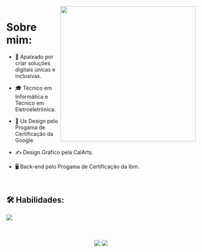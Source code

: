 
<img align="right" src="https://spotify-recently-played-readme.vercel.app/api?user=31amihkhbg4gtuiv2airjrre6txm" width="360">

<h1> Sobre mim: </h1>

- 🤔 Apaixado por criar soluções digitais únicas e inclusivas.

- 🎓 Técnico em Informática e Técnico em Eletroeletrônica.

- 🌱 Ux Design pelo Progama de Certificação da Google.

- ✍️ Design Gráfico pela CalArts.

- 🖥️ Back-end pelo Progama de Certificação da Ibm.
 
<br> 
<h2>🛠 Habilidades: </h2>  
<img align="left"src="https://skillicons.dev/icons?i=html,css,js,python,c,git,github">
<br><br><br><br>

<div align="center">
<a href="https://github.com/Gab-pereir"> <img height="auto" src="https://github-readme-stats.vercel.app/api?username=Gab-pereir&show_icons=true&theme=codeSTACKr&include_all_commits=true&count_private=true"/></a> <a href="https://github.com/Gab-pereir"> <img width="auto" src="https://github-readme-stats.vercel.app/api/top-langs/?username=Gab-pereir&layout=compact&langs_count=7&theme=codeSTACKr"/> </a> 
</div>
<br>
<br>
<br>
